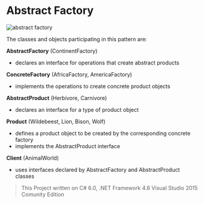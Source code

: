 # Abstract Factory

![abstract factory](https://cloud.githubusercontent.com/assets/24522089/24084888/bfb02d8e-0d0b-11e7-9e10-4788a5731225.png)

The classes and objects participating in this pattern are:

**AbstractFactory** (ContinentFactory)
* declares an interface for operations that create abstract products 

**ConcreteFactory** (AfricaFactory, AmericaFactory)
* implements the operations to create concrete product objects 

**AbstractProduct** (Herbivore, Carnivore)
* declares an interface for a type of product object 

**Product** (Wildebeest, Lion, Bison, Wolf)
* defines a product object to be created by the corresponding concrete factory  
* implements the AbstractProduct interface

**Client**  (AnimalWorld)
* uses interfaces declared by AbstractFactory and AbstractProduct classes





> This Project written on C# 6.0, .NET Framework 4.6 Visual Studio 2015 Comunity Edition
